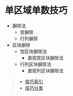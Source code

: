 # 单区域单数技巧

- 摒除法
  - 宫摒除
  - 行列摒除
- 区块摒除
  - 宫区块摒除法
    - 直观宫区块摒除法
  - 行列区块摒除法
    - 直观列区块摒除法

> - [技巧索引](../../../README.md)
> - [技巧分类](../../README.md)

